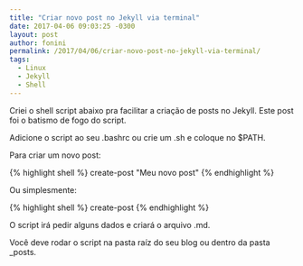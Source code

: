 ```yaml
---
title: "Criar novo post no Jekyll via terminal"
date: 2017-04-06 09:03:25 -0300
layout: post
author: fonini
permalink: /2017/04/06/criar-novo-post-no-jekyll-via-terminal/
tags:
  - Linux
  - Jekyll
  - Shell
---
```


Criei o shell script abaixo pra facilitar a criação de posts no Jekyll. Este post foi o batismo de fogo do script.

Adicione o script ao seu .bashrc ou crie um .sh e coloque no $PATH.

Para criar um novo post:

{% highlight shell %}
create-post "Meu novo post"
{% endhighlight %}

Ou simplesmente:

{% highlight shell %}
create-post
{% endhighlight %}

O script irá pedir alguns dados e criará o arquivo .md.

Você deve rodar o script na pasta raíz do seu blog ou dentro da pasta _posts.

<script src="https://gist.github.com/fonini/e44faaacc77188742d21d92e452ce689.js"></script>